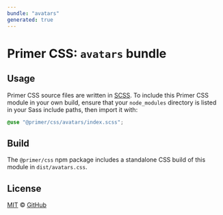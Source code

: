 ```yaml
---
bundle: "avatars"
generated: true
---
```


# Primer CSS: `avatars` bundle

## Usage

Primer CSS source files are written in [SCSS]. To include this Primer CSS module in your own build, ensure that your `node_modules` directory is listed in your Sass include paths, then import it with:

```scss
@use "@primer/css/avatars/index.scss";
```

## Build

The `@primer/css` npm package includes a standalone CSS build of this module in `dist/avatars.css`.

## License

[MIT](https://github.com/primer/css/blob/main/LICENSE) &copy; [GitHub](https://github.com/)


[scss]: https://sass-lang.com/documentation/syntax#scss
